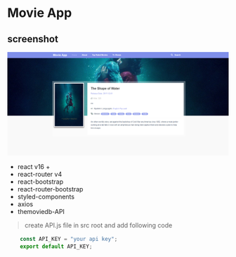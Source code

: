 # Movie App

## screenshot
![](https://raw.githubusercontent.com/demukeshchouhan/mve-app/master/demo.jpg)

* react v16 +
* react-router v4
* react-bootstrap
* react-router-bootstrap
* styled-components
* axios
* themoviedb-API

> create API.js file in src root and add following code

```javascript
    const API_KEY = "your api key";
    export default API_KEY;
```